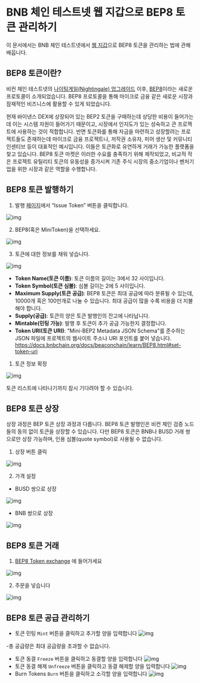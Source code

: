 # BNB 체인 테스트넷 웹 지갑으로 BEP8 토큰 관리하기
이 문서에서는 BNB 체인 테스트넷에서 [웹 지갑](https://testnet.binance.org/en/tokens)으로 BEP8 토큰을 관리하는 법에 관해 배웁니다.

## BEP8 토큰이란?
비컨 체인 테스트넷의 [나이팅게일(Nightingale) 업그레이드](https://community.binance.org/topic/2828) 이후, [BEP8](https://github.com/bnb-chain/BEPs/blob/master/BEP8.md)이라는 새로운 프로토콜이 소개되었습니다. BEP8 프로토콜을 통해 마이크로 금융 같은 새로운 시장과 잠재적인 비즈니스에 활용할 수 있게 되었습니다.

현재 바이낸스 DEX에 상장되어 있는 BEP2 토큰을 구매하는데 상당한 비용이 들어가는데 이는 시스템 자원이 들어가기 때문이고, 시장에서 인지도가 있는 성숙하고 큰 프로젝트에 사용하는 것이 적합합니다.
반면 토큰화를 통해 자금을 마련하고 성장할려는 프로젝트들도 존재하는데 마이크로 금융 프로젝트나, 저작권 소유자, 피어 생산 및 커뮤니티 인센티브 등이 대표적인 예시입니다. 이들은 토큰화로 유연하게 거래가 가능한 플랫폼을 찾고 있습니다. BEP8 토큰 마켓은 이러한 수요를 충족하기 위해 제작되었고, 비교적 작은 프로젝트 유틸리티 토큰의 유동성을 증가시켜 기존 주식 시장의 중소기업이나 벤처기업을 위한 시장과 같은 역할을 수행합니다.

## BEP8 토큰 발행하기

1. 발행 [페이지](https://testnet.binance.org/en/tokens)에서 “Issue Token” 버튼을 클릭합니다.

![img](https://lh6.googleusercontent.com/oncU08EeRRDZTvp83CurYlE1uh695kGpaNkapFgkTC5cfWJKHkptzmLkx2EKnhRgz9TZFTgyMBUz5GeZUYFskLGlimM7zMkcn-gexTErxryARD9bOjC-FUGytw8UEFo2FgIH3IPW)

2. BEP8(혹은 MiniToken)을 선택하세요.

![img](https://lh4.googleusercontent.com/OwbEzux0-HWV9L0VWPrtBAOvhG-owvQbPfaRhnCzF0fIRQSWzTfQxYVvggdKi624arMDTl_VD6gyEG4b_fLmB6siCmMoQq5mYLb1KXLeMNzp00rE3O4VWwYRhNkpvpsTQnEJGiZy)

3. 토큰에 대한 정보를 채워 넣습니다.

![img](https://lh5.googleusercontent.com/sUI0AaTZ3paH5dxeRm83l5ZAH8VYZ48bibo_P-fGAaMHXsHR0G9_giQ3V5JTwXAEic7LEZOpWrutnj_gTls9wXsOdqzukZGb24gHuqXiLyly_E6K1DdW46gi0VcNARgipzpKug0a)

* **Token Name(토큰 이름)**: 토큰 이름의 길이는 3에서 32 사이입니다.
* **Token Symbol(토큰 심볼)**: 심볼 길이는 2에 5 사이입니다.
* **Maximum Supply(토큰 공급)**: BEP8 토큰은 최대 공급에 따라 분류될 수 있는데, 10000개 혹은 100만개로 나눌 수 있습니다. 최대 공급이 많을 수록 비용을 더 지불해야 합니다.
* **Supply(공급)**: 토큰의 양은 토큰 발행인의 잔고에 나타납니다.
* **Mintable(민팅 가능)**: 발행 후 토큰이 추가 공급 가능한지 결정합니다.
* **Token URI(토큰 URI)**: "Mini-BEP2 Metadata JSON Schema"를 준수하는 JSON 파일에 프로젝트의 웹사이트 주소나 URI 포인트를 붙어 넣습니다. https://docs.bnbchain.org/docs/beaconchain/learn/BEP8.html#set-token-uri

1. 토큰 정보 확정

![img](https://lh6.googleusercontent.com/fBfSXxquRX2jxQ6yxH-ZWMyFoPbFY-e211kBEBuYvV4EEBajbBP2LeUeG3e_GxZ2BI91dULqDzbovVIJS8ktvZGP5uO-20fKaRkZ2TQqT3OC_dFs9rDxoXiMp0tOd041vlJp4vwR)

토큰 리스트에 나타나기까지 잠시 기다려야 할 수 있습니다.

## BEP8 토큰 상장

상장 과정은 BEP 토큰 상장 과정과 다릅니다. BEP8 토큰 발행인은 비컨 체인 검증 노드들의 동의 없이 토큰을 상장할 수 있습니다. 다만 BEP8 토큰은 BNB나 BUSD 거래 쌍으로만 상장 가능하며, 인용 심볼(quote symbol)로 사용될 수 없습니다. 

1. 상장 버튼 클릭

![img](https://lh4.googleusercontent.com/AX1YK2vECeTKBO-MnSud2L29R_-q-UZg7kQquF51fu-GQZHxu1Kv2mXYY_vFyFYgvqK7IJMySNvr1x-0AmLs4m320vuCp_yKbcur1XKQ-9QG-DZHOd-mpm3Ykv9Z1hLsKVKhPWlZ)

2. 가격 설정

*  BUSD 쌍으로 상장

![img](https://lh3.googleusercontent.com/mICjk5Ell929GEvgKgEmSmnUt_nCqkHUOJTv9FI93cGchyNHvulMxysqBFTS39WuPMRALbKVyK_fx6relNd4tXh0gDWAKlnjXJnOunYaQBlQU4yQBAjCge_jJ4gIIx4QKO7cj9pP)

* BNB 쌍으로 상장

![img](https://lh3.googleusercontent.com/iSYkKN1UgLTaZ39mqnEuzhfcyPKS9X370dx52c66bAv6-CxnNCfyJeu2FQafFJDVfA9DdU11Vw5ZxP-p-9z7o3B637E1vcHjviA2WKSctqtCv99UM9kzuhfe8JjDoKvRXRh0-F7M)

## BEP8 토큰 거래

1. [BEP8 Token exchange](https://testnet.binance.org/en/trade/mini/ABC-524M_BNB) 에 들어가세요

![img](https://lh4.googleusercontent.com/ExmXaWy9NlsjZnOUFY3L_SnBADNLkiXn7hea95BTlECKmzoc8KT7DiEHT0VCj0NRiTF-5fki8zVA0_gNNqnCBZyaanD908RiV5DuRB_s4h9TU_gvhxozTaxbvy_rYLoY3K391lFZ)

2. 주문을 넣습니다

![img](https://lh3.googleusercontent.com/kjI__AIls9kvnIz0CYTWHTuRwXGz2YwQf3IuRS3Y6lopunTvyTJ7ucsBNqcGSE4bWkeZebHVlC2Z6Vss2BfAUDQsbiqM77r-mUGIE6871WYjq9kS9U-VFncrGxE7Zqt4p8xEcTWb)

## BEP8 토큰 공급 관리하기
* 토큰 민팅
`Mint` 버튼을 클릭하고 추가할 양을 입력합니다
![img](https://lh3.googleusercontent.com/wt4IKUxV2gxzdRQqGiOXA0QN-VoeKqYiqYbifo1EP4P1kR-ucGkv2KCka50loerOGFFErBBFinTZDG6cr5eeEBV0elr3mDdjD9L5Zd4WJTHBgXBhgEzzFMR58dw4LcyKrDhX-Jd7)

-총 공급량은 최대 공급량을 초과할 수 없습니다.

* 토큰 동결
`Freeze` 버튼을 클릭하고 동결할 양을 입력합니다
![img](https://lh5.googleusercontent.com/ztXqTJxQ7HWmEUBTOhR1I11k-sVlLlKwCBjanVbNh3CGHdXJH3xU2_AfM0Xgaeq5PqPUVa07yDvmV9DpihGpcipuJr1x2sHC_WZ19K4oaxP4JUXBO3tmhChQMFp2pdSlsXJ2H_eF)
* 토큰 동결 해제
`Unfreeze` 버튼을 클릭하고 동결 해제할 양을 입력합니다
![img](https://lh4.googleusercontent.com/MWYG9ONKMGamRt3EZIxxxdP03C4vFOcwk3zL2pBiqFuzDBUNovHGcp5Ypo6FriUX50RAmI_zIroX209jWiFTazS_pHPfNm-vUYMO2fnRTRBA3O1Wn8lkBbzvKrIBhj_y6PnpyzDr)
* Burn Tokens
`Burn` 버튼을 클릭하고 소각할 양을 입력합니다
![img](https://lh6.googleusercontent.com/2htVnYFl21yQsYZAzG7zbRdVChbd6PGPhe4sfxnZEnJgCOytNKJ1RuWk1dxxB5JPoPMQuAruvdRx8hbXdffB7lZry3NQ0oGfdjSO2eAfT68WoKI5_3ulPYb_xDcFwKPWMYoBenEo)
